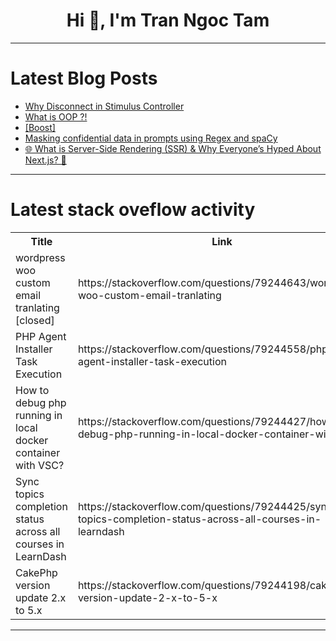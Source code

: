 <h1 align="center">Hi 👋, I'm Tran Ngoc Tam</h1>

---

# Latest Blog Posts 
<!-- BLOG-POST-LIST:START -->
- [Why Disconnect in Stimulus Controller](https://dev.to/railsdesigner/why-disconnect-in-stimulus-controller-5ahf)
- [What is OOP ?!](https://dev.to/1hamzabek/what-is-oop--4dnc)
- [[Boost]](https://dev.to/santos_felip/-3mc5)
- [Masking confidential data in prompts using Regex and spaCy](https://dev.to/aditykris/masking-confidential-data-in-prompts-using-regex-and-spacy-4nkf)
- [🌐 What is Server-Side Rendering &lpar;SSR&rpar; &amp; Why Everyone’s Hyped About Next.js? 🚀](https://dev.to/jagroop2001/what-is-server-side-rendering-ssr-why-everyones-hyped-about-nextjs-4p1c)
<!-- BLOG-POST-LIST:END -->

---

# Latest stack oveflow activity
<table>
  <tr><th>Title</th><th>Link</th></tr>
  <!-- STACKOVERFLOW:START --><tr><td>wordpress woo custom email tranlating [closed]</td><td>https://stackoverflow.com/questions/79244643/wordpress-woo-custom-email-tranlating</td></tr><tr><td>PHP Agent Installer Task Execution</td><td>https://stackoverflow.com/questions/79244558/php-agent-installer-task-execution</td></tr><tr><td>How to debug php running in local docker container with VSC?</td><td>https://stackoverflow.com/questions/79244427/how-to-debug-php-running-in-local-docker-container-with-vsc</td></tr><tr><td>Sync topics completion status across all courses in LearnDash</td><td>https://stackoverflow.com/questions/79244425/sync-topics-completion-status-across-all-courses-in-learndash</td></tr><tr><td>CakePhp version update 2.x to 5.x</td><td>https://stackoverflow.com/questions/79244198/cakephp-version-update-2-x-to-5-x</td></tr><!-- STACKOVERFLOW:END -->
</table>

---



